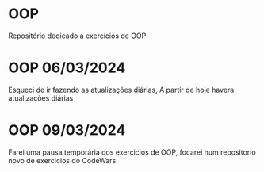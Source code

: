 # OOP
Repositório dedicado a exercícios de OOP


# OOP 06/03/2024 
Esqueci de ir fazendo as atualizações diárias, A partir de hoje havera atualizações diárias 


# OOP 09/03/2024 
Farei uma pausa temporária dos exercicios de OOP, focarei num repositorio novo de exercicios do CodeWars
